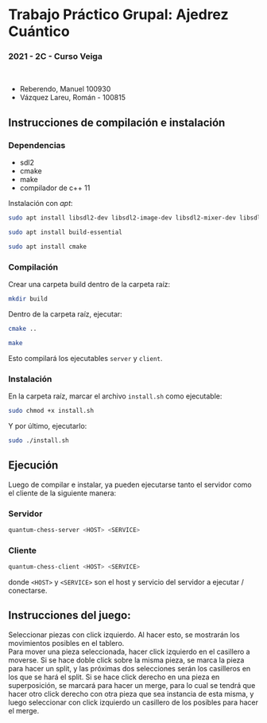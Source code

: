 # Trabajo Práctico Grupal: Ajedrez Cuántico

### 2021 - 2C - Curso Veiga

</br>

* Reberendo, Manuel 100930
* Vázquez Lareu, Román - 100815

## Instrucciones de compilación e instalación
### Dependencias
- sdl2  
- cmake 
- make
- compilador de c++ 11

Instalación con *apt*:
```bash
sudo apt install libsdl2-dev libsdl2-image-dev libsdl2-mixer-dev libsdl2-ttf-dev libsdl2-gfx-dev
```
```bash
sudo apt install build-essential
```
```bash
sudo apt install cmake
```

### Compilación

Crear una carpeta build dentro de la carpeta raíz:
```bash
mkdir build
```  

Dentro de la carpeta raíz, ejecutar:
```bash
cmake ..
```
```bash
make
```
Esto compilará los ejecutables `server` y `client`. 

### Instalación
En la carpeta raíz, marcar el archivo `install.sh` como ejecutable:
```bash
sudo chmod +x install.sh
```
Y por último, ejecutarlo:
```bash
sudo ./install.sh
```


## Ejecución
Luego de compilar e instalar, ya pueden ejecutarse tanto el servidor como el cliente de la siguiente manera:  

### Servidor
```bash
quantum-chess-server <HOST> <SERVICE>
```

### Cliente
```bash
quantum-chess-client <HOST> <SERVICE>
```  

donde `<HOST>` y `<SERVICE>` son el host y servicio del servidor a ejecutar / conectarse.

## Instrucciones del juego:
Seleccionar piezas con click izquierdo. Al hacer esto, se mostrarán los movimientos posibles en el tablero.   
Para mover una pieza seleccionada, hacer click izquierdo en el casillero a moverse.
Si se hace doble click sobre la misma pieza, se marca la pieza para hacer un split, y las próximas dos selecciones serán los casilleros en los que se hará el split.
Si se hace click derecho en una pieza en superposición, se marcará para hacer un merge, para lo cual se tendrá que hacer otro click derecho con otra pieza que sea instancia de esta misma, y luego seleccionar con click izquierdo un casillero de los posibles para hacer el merge.